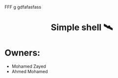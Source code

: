 
FFF
g
gdfafasfass<h1 align=center>
  Simple shell 🛰️
</h1>

# Owners:

- Mohamed Zayed
- Ahmed Mohamed
